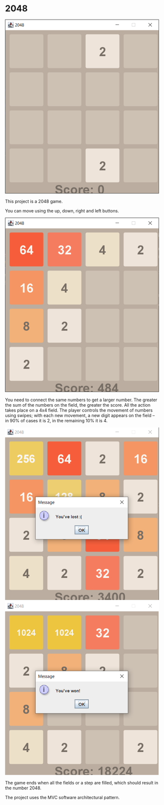 # 2048

![Game start](readme-resources/img1.png)

This project is a 2048 game.

You can move using the up, down, right and left buttons.

![Example](readme-resources/img2.png)

You need to connect the same numbers to get a larger number. The greater the sum of the numbers on the field, the greater the score. All the action takes place on a 4x4 field. The player controls the movement of numbers using swipes; with each new movement, a new digit appears on the field – in 90% of cases it is 2, in the remaining 10% it is 4. 

![Game over](readme-resources/img3.png)
![Game over](readme-resources/img4.png)

The game ends when all the fields or a step are filled, which should result in the number 2048.

The project uses the MVC software architectural pattern.